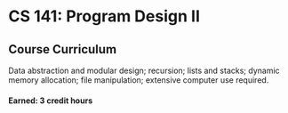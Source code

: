 # CS 141: Program Design II

## Course Curriculum
Data abstraction and modular design; recursion; lists and stacks; dynamic memory allocation; file manipulation; extensive computer use required.

#### Earned: 3 credit hours
